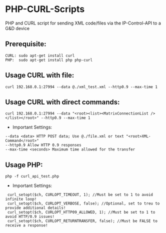 # PHP-CURL-Scripts
PHP and CURL script for sending XML code/files via the IP-Control-API to a G&D device 

## Prerequisite:
```
CURL: sudo apt-get install curl 
PHP:  sudo apt-get install php php-curl 
```

## Usage CURL with file:
```
curl 192.168.0.1:27994 --data @./xml_test.xml --http0.9 --max-time 1
```

## Usage CURL with direct commands:
```
curl 192.168.0.1:27994 --data "<root><list><MatrixConnectionList /></list></root>" --http0.9 --max-time 1
```

- Important Settings:
```
--data <data> HTTP POST data; Use @./file.xml or text "<root>XML-Command</root>"
--http0.9 Allow HTTP 0.9 responses  
--max-time <seconds> Maximum time allowed for the transfer
```

## Usage PHP:
```
php -f curl_api_test.php
```

- Important Settings:
```
 curl_setopt($ch, CURLOPT_TIMEOUT, 1); //Must be set to 1 to avoid infinite loop!
 curl_setopt($ch, CURLOPT_VERBOSE, false); //Optional, set to treu to provide additional details!
 curl_setopt($ch, CURLOPT_HTTP09_ALLOWED, 1); //Must be set to 1 to avoid HTTP/0.9 issues!
 curl_setopt($ch, CURLOPT_RETURNTRANSFER, false); //Must be FALSE to receive a response!
 ```
